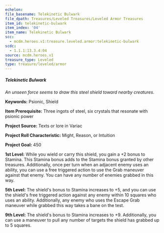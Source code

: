 ```yaml
---
echelon:
file_basename: Telekinetic Bulwark
file_dpath: Treasures/Leveled Treasures/Leveled Armor Treasures
item_id: telekinetic-bulwark
item_index: '04'
item_name: Telekinetic Bulwark
scc:
  - mcdm.heroes.v1:treasure.leveled.armor:telekinetic-bulwark
scdc:
  - 1.1.1:13.3.4:04
source: mcdm.heroes.v1
treasure_type: Leveled
type: treasure/leveled/armor
---
```


##### Telekinetic Bulwark

*An unseen force seems to draw this steel shield toward nearby creatures.*

**Keywords:** Psionic, Shield

**Item Prerequisite:** Three ingots of steel, six crystals that resonate with psionic power

**Project Source:** Texts or lore in Variac

**Project Roll Characteristic:** Might, Reason, or Intuition

**Project Goal:** 450

**1st Level:** While you wield or carry this shield, you gain a +2 bonus to Stamina. This Stamina bonus adds to the Stamina bonus granted by other treasures. Additionally, once per turn when an adjacent enemy uses an ability, you can use a free triggered action to use the Grab maneuver against that enemy. You can have any number of enemies grabbed in this way.

**5th Level:** The shield's bonus to Stamina increases to +5, and you can use the shield's free triggered action against any enemy within 10 squares who uses an ability. Additionally, any enemy who uses the Escape Grab maneuver while grabbed this way takes a bane on the test.

**9th Level:** The shield's bonus to Stamina increases to +9. Additionally, you can use a maneuver to pull any number of targets the shield has grabbed up to 5 squares.
